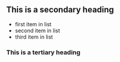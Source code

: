 ## This is a secondary heading

* first item in list
* second item in list
* third item in list

### This is a tertiary heading

